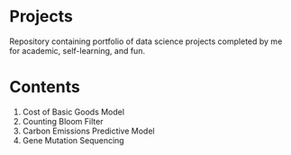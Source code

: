 # Projects
Repository containing portfolio of data science projects completed by me for academic, self-learning, and fun. 

# Contents
1. Cost of Basic Goods Model
2. Counting Bloom Filter
3. Carbon Emissions Predictive Model
4. Gene Mutation Sequencing 

